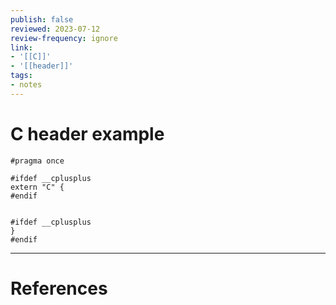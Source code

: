 ```yaml
---
publish: false
reviewed: 2023-07-12
review-frequency: ignore
link:
- '[[C]]'
- '[[header]]'
tags:
- notes
---
```

# C header example


```
#pragma once

#ifdef __cplusplus
extern "C" {
#endif


#ifdef __cplusplus
}
#endif
```

---
# References